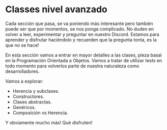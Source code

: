 # Classes nivel avanzado

Cada sección que pasa, se va poniendo más interesante pero también puede ser
que por momentos, se nos ponga complicado. No duden en volver a leer,
experimentar y preguntar en nuestro Discord. Estamos para aprender y disfrutar
haciéndolo y recuerden que la pregunta tonta, es la que no se hace!

En esta sección vamos a entrar en mayor detalles a las clases, pieza basal en la
Programación Orientada a Objetos. Vamos a tratar de utilizar tests en todo
momento para volverlos parte de nuestra naturaleza como desarrolladores.

Vamos a explorar:

- Herencia y subclases.
- Constructores.
- Clases abstractas.
- Genéricos.
- Composición vs Herencia.

Y obviamente mucho más! Qué disfruten!
